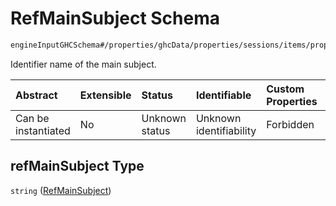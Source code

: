 # RefMainSubject Schema

```txt
engineInputGHCSchema#/properties/ghcData/properties/sessions/items/properties/refMainSubject
```

Identifier name of the main subject.

| Abstract            | Extensible | Status         | Identifiable            | Custom Properties | Additional Properties | Access Restrictions | Defined In                                                        |
| :------------------ | :--------- | :------------- | :---------------------- | :---------------- | :-------------------- | :------------------ | :---------------------------------------------------------------- |
| Can be instantiated | No         | Unknown status | Unknown identifiability | Forbidden         | Allowed               | none                | [ghc.schema.json*](../out/ghc.schema.json "open original schema") |

## refMainSubject Type

`string` ([RefMainSubject](ghc-properties-ghcdata-properties-sessions-session-properties-refmainsubject.md))
